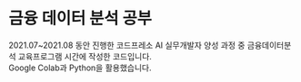 # 금융 데이터 분석 공부

2021.07~2021.08 동안 진행한 코드프레소 AI 실무개발자 양성 과정 중 금융데이터분석 교육프로그램 시간에 작성한 코드입니다.  
Google Colab과 Python을 활용했습니다.

